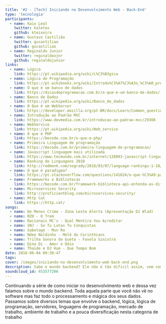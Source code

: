 ```yaml
---
title: '#2 - [Tech] Iniciando no Desenvolvimento Web - Back-End'
type: 'tecnologia'
participants:
  - name: Kaio Leal
    twitter: kaletex
    github: kteixeira
  - name: Gustavo Castilião
    twitter: gucastiliao
    github: gucastiliao
  - name: Reginaldo Junior
    twitter: reginaldoojnr
    github: reginaldojunior
links:
  - name: Lógica
    link: https://pt.wikipedia.org/wiki/L%C3%B3gica
  - name: Lógica de Programação
    link: https://pt.wikibooks.org/wiki/Introdu%C3%A7%C3%A3o_%C3%A0_programa%C3%A7%C3%A3o/Defini%C3%A7%C3%B5es_sobre_L%C3%B3gica_de_Programa%C3%A7%C3%A3o
  - name: O que é um banco de dados
    link: https://dicasdeprogramacao.com.br/o-que-e-um-banco-de-dados/
  - name: Banco de Dados
    link: https://pt.wikipedia.org/wiki/Banco_de_dados
  - name: O Que é um WebServer
    link: https://developer.mozilla.org/pt-BR/docs/Learn/Common_questions/o_que_e_um_web_server
  - name: Introdução ao Padrão MVC
    link: https://www.devmedia.com.br/introducao-ao-padrao-mvc/29308
  - name: WebService
    link: https://pt.wikipedia.org/wiki/Web_service
  - name: O que é PHP
    link: https://becode.com.br/o-que-e-php/
  - name: Primeira Linguagem de programação
    link: https://becode.com.br/primeira-linguagem-de-programacao/
  - name: Javascript linguagem mais utilizada
    link: https://www.tecmundo.com.br/internet/128093-javascript-linguagem-mais-usada-janeiro-2018-aponta-analise.htm
  - name: Ranking de Linguagens 2018
    link: http://redmonk.com/sogrady/2018/03/07/language-rankings-1-18/
  - name: O que é paradigma?
    link: https://pt.stackoverflow.com/questions/141624/o-que-%C3%A9-paradigma
  - name: Frameworks e Bibliotecas
    link: https://becode.com.br/framework-biblioteca-api-entenda-as-diferencas/
  - name: Microservices Security
    link: http://proficientblog.com/microservices-security/
  - name: Http Cat
    link: https://http.cat/
songs:
  - name: De Menos Crime - Zona Leste Alerta (Apresentação DJ Wlad)
  - name: RZO - O Trem
  - name: Racionais MC’s - Qual Mentira Vou Acreditar
  - name: SNJ - Se Tu Lutas Tu Conquistas
  - name: Sabotage - Mun Ra
  - name: Ndee Naldinho - Melô do Corinthians
  - name: Trilha Sonora do Gueto - Favela Sinistra
  - name: Dina Di - Amor e Ódio
  - name: Thaide e DJ Hum - Que Tempo Bom
date: 2018-06-04 09:30:47
tags: 
cover: /images/iniciando-no-desenvolvimento-web-back-end.png
description: Sabe o mundo backend? Ele não é tão dificil assim, vem com a gente e descubra como dar os primeiros passos nesta área de desenvolvimento.
soundcloud_id: 453577206
---
```


Continuando a série de como iniciar no desenvolvimento web e dessa vez falamos sobre o mundo backend. Toda aquela parte que você não vê no software mas faz todo o processamento e mágica dos seus dados. Passamos sobre diversos temas que envolve o backend, lógica, lógica de programação, servidores, linguagens de programação, mercado de trabalho, ambiente de trabalho e a pouca diversificação nesta categoria de trabalho
